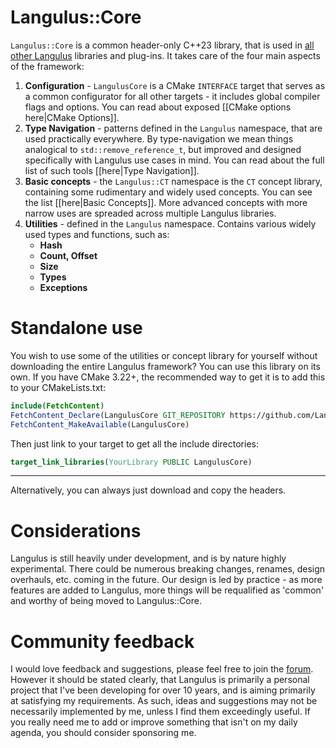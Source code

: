 # Langulus::Core
`Langulus::Core` is a common header-only C++23 library, that is used in [all other Langulus](https://github.com/Langulus) libraries and plug-ins.
It takes care of the four main aspects of the framework:
1. **Configuration** - `LangulusCore` is a CMake `INTERFACE` target that serves as a common configurator for all other targets - it includes global compiler flags and options. You can read about exposed [[CMake options here|CMake Options]].
2. **Type Navigation** - patterns defined in the `Langulus` namespace, that are used practically everywhere. By type-navigation we mean things analogical to `std::remove_reference_t`, but improved and designed specifically with Langulus use cases in mind. You can read about the full list of such tools [[here|Type Navigation]].
3. **Basic concepts** - the `Langulus::CT` namespace is the `CT` concept library, containing some rudimentary and widely used concepts. You can see the list [[here|Basic Concepts]]. More advanced concepts with more narrow uses are spreaded across multiple Langulus libraries.
4. **Utilities** - defined in the `Langulus` namespace. Contains various widely used types and functions, such as:
    - **Hash**
    - **Count, Offset**
    - **Size**
    - **Types**
    - **Exceptions**

# Standalone use
You wish to use some of the utilities or concept library for yourself without downloading the entire Langulus framework?
You can use this library on its own. If you have CMake 3.22+, the recommended way to get it is to add this to your CMakeLists.txt:
```cmake
include(FetchContent)
FetchContent_Declare(LangulusCore GIT_REPOSITORY https://github.com/Langulus/Core.git GIT_TAG main)
FetchContent_MakeAvailable(LangulusCore)
```
Then just link to your target to get all the include directories:
```cmake
target_link_libraries(YourLibrary PUBLIC LangulusCore)
```
---------------
Alternatively, you can always just download and copy the headers.

# Considerations
Langulus is still heavily under development, and is by nature highly experimental.
There could be numerous breaking changes, renames, design overhauls, etc. coming in the future.
Our design is led by practice - as more features are added to Langulus, more things will be requalified as 'common' and worthy of being moved to Langulus::Core.

# Community feedback
I would love feedback and suggestions, please feel free to join the [forum](https://github.com/Langulus/Core/discussions).
However it should be stated clearly, that Langulus is primarily a personal project that I've been developing for over 10 years, and is aiming primarily at satisfying my requirements.
As such, ideas and suggestions may not be necessarily implemented by me, unless I find them exceedingly useful.
If you really need me to add or improve something that isn't on my daily agenda, you should consider sponsoring me.
